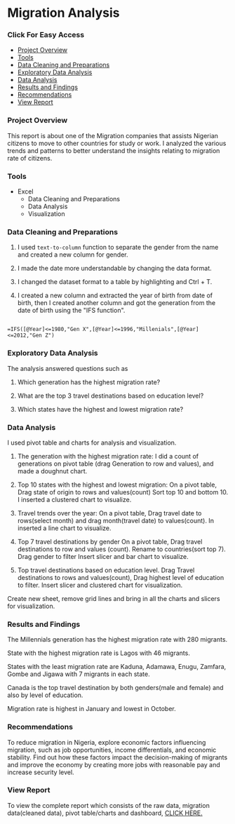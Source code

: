 # Migration Analysis

### Click For Easy Access

- [Project Overview](#project-overview)
- [Tools](#tools)
- [Data Cleaning and Preparations](#data-cleaning-and-preparations)
- [Exploratory Data Analysis](#exploratory-data-analysis)
- [Data Analysis](#data-analysis)
- [Results and Findings](#results-and-findings)
- [Recommendations](#recommendations)
- [View Report](#view-report)


### Project Overview

This report is about one of the Migration companies that assists Nigerian citizens to move to other countries for study or work.
I analyzed the various trends and patterns to better understand the insights relating to migration rate of citizens.

### Tools

- Excel
  - Data Cleaning and Preparations
  - Data Analysis
  - Visualization

### Data Cleaning and Preparations

1. I used ```text-to-column``` function to separate the gender from the name and created a new column for gender.

2. I made the date more understandable by changing the data format.

3. I changed the dataset format to a table by highlighting and Ctrl + T.

4. I created a new column and extracted the year of birth from date of birth, then I created another column and got the generation from the date of birth using the "IFS function".

``` Excel

=IFS([@Year]<=1980,"Gen X",[@Year]<=1996,"Millenials",[@Year]<=2012,"Gen Z")

```

### Exploratory Data Analysis

The analysis answered questions such as

1. Which generation has the highest migration rate?

2. What are the top 3 travel destinations based on education level?

3. Which states have the highest and lowest migration rate?


### Data Analysis

I used pivot table and charts for analysis and visualization.

1. The generation with the highest migration rate:
I did a count of generations on pivot table (drag Generation to row and values), and made a doughnut chart.

2. Top 10 states with the highest and lowest migration:
On a pivot table,
Drag state of origin to rows and values(count)
Sort top 10 and bottom 10.
I inserted a clustered chart to visualize.

3. Travel trends over the year:
On a pivot table,
Drag travel date to rows(select month) and drag month(travel date) to values(count).
In inserted a line chart to visualize.

4. Top 7 travel destinations by gender
On a pivot table,
Drag travel destinations to row and values (count).
Rename to countries(sort top 7).
Drag gender to filter
Insert slicer and bar chart to visualize.

5. Top travel destinations based on education level.
Drag Travel destinations to rows and values(count),
Drag highest level of education to filter.
Insert slicer and clustered chart for visualization.

Create new sheet, remove grid lines and bring in all the charts and slicers for visualization.


### Results and Findings

The Millennials generation has the highest migration rate with 280 migrants.

State with the highest migration rate is Lagos with 46 migrants.

States with the least migration rate are Kaduna, Adamawa, Enugu, Zamfara, Gombe and Jigawa with 7 migrants in each state.

Canada is the top travel destination by both genders(male and female) and also by level of education.

Migration rate is highest in January and lowest in October.


### Recommendations

To reduce migration in Nigeria, explore economic factors influencing migration, such as job opportunities, income differentials, and economic stability. Find out how these factors impact the decision-making of migrants and improve the economy by creating more jobs with reasonable pay and increase security level.


### View Report

To view the complete report which consists of the raw data, migration data(cleaned data), pivot table/charts and dashboard, [CLICK HERE.](https://onedrive.live.com/embed?resid=A3DA6CEAE335B59D%21416&authkey=%21ABHzR3ew6Pnc2FA&em=2&AllowTyping=True&wdHideGridlines=True&wdHideHeaders=True&wdDownloadButton=True&wdInConfigurator=True&wdInConfigurator=True)
